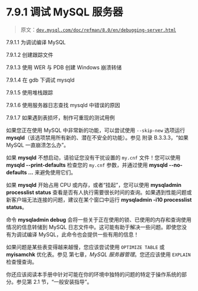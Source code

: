 # 7.9.1 调试 MySQL 服务器

> 原文：[`dev.mysql.com/doc/refman/8.0/en/debugging-server.html`](https://dev.mysql.com/doc/refman/8.0/en/debugging-server.html)

7.9.1.1 为调试编译 MySQL

7.9.1.2 创建跟踪文件

7.9.1.3 使用 WER 与 PDB 创建 Windows 崩溃转储

7.9.1.4 在 gdb 下调试 mysqld

7.9.1.5 使用堆栈跟踪

7.9.1.6 使用服务器日志查找 mysqld 中错误的原因

7.9.1.7 如果遇到表损坏，制作可重现的测试用例

如果您正在使用 MySQL 中非常新的功能，可以尝试使用 `--skip-new` 选项运行 **mysqld**（该选项禁用所有新的、潜在不安全的功能）。参见 附录 B.3.3.3，“如果 MySQL 一直崩溃怎么办”。

如果 **mysqld** 不想启动，请验证您没有干扰设置的 `my.cnf` 文件！您可以使用 **mysqld --print-defaults** 检查您的 `my.cnf` 参数，并通过使用 **mysqld --no-defaults ...** 来避免使用它们。

如果 **mysqld** 开始占用 CPU 或内存，或者“挂起”，您可以使用 **mysqladmin processlist status** 查看是否有人执行需要很长时间的查询。如果遇到性能问题或新客户端无法连接的问题，建议在某个窗口中运行 **mysqladmin -i10 processlist status**。

命令 **mysqladmin debug** 会将一些关于正在使用的锁、已使用的内存和查询使用情况的信息转储到 MySQL 日志文件中。这可能有助于解决一些问题。即使您没有为调试编译 MySQL，此命令也会提供一些有用的信息！

如果问题是某些表变得越来越慢，您应该尝试使用 `OPTIMIZE TABLE` 或 **myisamchk** 优化表。参见 第七章，*MySQL 服务器管理*。您还应该使用 `EXPLAIN` 检查慢查询。

你还应该阅读本手册中针对可能在你的环境中独特的问题的特定于操作系统的部分。参见第 2.1 节，“一般安装指导”。
